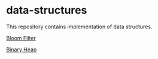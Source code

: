 # data-structures
This repository contains implementation of data structures.

[Bloom Filter](./bloom-filter/README.md)

[Binary Heap](./heap/README.md)